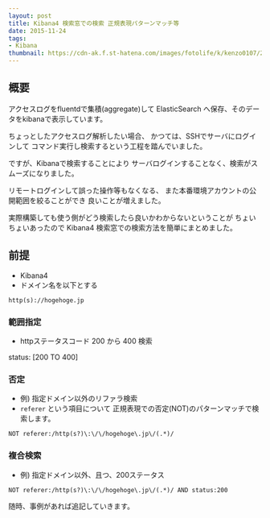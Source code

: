 ```yaml
---
layout: post
title: Kibana4 検索窓での検索 正規表現パターンマッチ等
date: 2015-11-24
tags:
- Kibana
thumbnail: https://cdn-ak.f.st-hatena.com/images/fotolife/k/kenzo0107/20151124/20151124123137.png
---
```


## 概要

アクセスログをfluentdで集積(aggregate)して
ElasticSearch へ保存、そのデータをkibanaで表示しています。

ちょっとしたアクセスログ解析したい場合、
かつては、SSHでサーバにログインして
コマンド実行し検索するという工程を踏んでいました。

ですが、Kibanaで検索することにより
サーバログインすることなく、検索がスムーズになりました。

リモートログインして誤った操作等もなくなる、
また本番環境アカウントの公開範囲を絞ることができ
良いことが増えました。

実際構築しても使う側がどう検索したら良いかわからないということが
ちょいちょいあったので
Kibana4 検索窓での検索方法を簡単にまとめました。


## 前提

- Kibana4
- ドメイン名を以下とする

`http(s)://hogehoge.jp`


### 範囲指定

- httpステータスコード 200 から 400 検索

status: [200 TO 400]

### 否定

- 例) 指定ドメイン以外のリファラ検索
- `referer` という項目について 正規表現での否定(NOT)のパターンマッチで検索します。

```
NOT referer:/http(s?)\:\/\/hogehoge\.jp\/(.*)/
```

### 複合検索

- 例) 指定ドメイン以外、且つ、200ステータス

```
NOT referer:/http(s?)\:\/\/hogehoge\.jp\/(.*)/ AND status:200
```

随時、事例があれば追記していきます。
